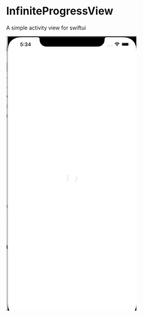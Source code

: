 # InfiniteProgressView
A simple activity view for swiftui

![Infinite Progress View](infinite_progress_view.gif)
